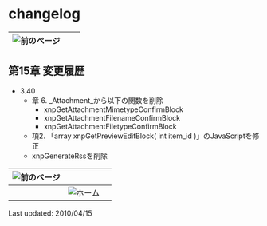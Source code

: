 # changelog

| ![&#x524D;&#x306E;&#x30DA;&#x30FC;&#x30B8;](https://github.com/XoopsDocs/xoonips-developerguide/tree/a6a58e91b3c2fbad05284b6a55d66570e12e94d6/en/book/assets/commonlib/prev.gif) |  |  |
| :--- | :---: | :--- |


## 第15章 変更履歴 <a id="15"></a>

* 3.40
  * 章 6. _Attachment_から以下の関数を削除
    * xnpGetAttachmentMimetypeConfirmBlock
    * xnpGetAttachmentFilenameConfirmBlock
    * xnpGetAttachmentFiletypeConfirmBlock
  * 項2. 「array xnpGetPreviewEditBlock\( int item\_id \)」のJavaScriptを修正
  * xnpGenerateRssを削除

| ![&#x524D;&#x306E;&#x30DA;&#x30FC;&#x30B8;](https://github.com/XoopsDocs/xoonips-developerguide/tree/a6a58e91b3c2fbad05284b6a55d66570e12e94d6/en/book/assets/commonlib/prev.gif) |  |  |
| :--- | :--- | :--- |
|  | ![&#x30DB;&#x30FC;&#x30E0;](https://github.com/XoopsDocs/xoonips-developerguide/tree/a6a58e91b3c2fbad05284b6a55d66570e12e94d6/en/book/assets/commonlib/home.gif) |  |

Last updated: 2010/04/15

